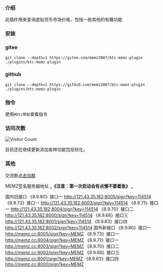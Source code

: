 ### 介绍
 此插件用来查询虚拟货币市场价格，包括一些其他的有趣功能


### 安装
### gitee
```
git clone --depth=1 https://gitee.com/memz2007/btc-memz-plugin ./plugins/btc-memz-plugin
```
### github
```
git clone --depth=1 https://github.com/memz2007/btc-memz-plugin ./plugins/btc-memz-plugin
```

### 指令
 使用`#btc帮助`查看指令

### 访问次数
![Visitor Count](https://profile-counter.glitch.me/btc-memz-plugin/count.svg)


 目前还在继续更新添加各种功能包括优化。

### 其他
 交流群[点击加群](http://qm.qq.com/cgi-bin/qm/qr?_wv=1027&k=5HdR6UtrBmBrRGOyBYseWYVYx29ZEhxv&authKey=J%2Be5%2FDn%2BUF7lGKhgPa4ybyNFKx0ZMRBlnQuN7LldmhGT0ly%2FEgxiDIl%2BcRbmgOwX&noverify=0&group_code=235589956)

 MEMZ签名服务器地址  **_《注意：第一次启动会有点慢不要着急》
_**  
 
 国内旧接口
《8.9.80》接口一 http://121.43.35.182:8005/sign?key=114514
《8.9.73》接口一 http://121.43.35.182:8003/sign?key=114514
《8.9.71》接口一 http://121.43.35.182:8004/sign?key=114514
《8.9.70》接口二 http://121.43.35.182:8000/sign?key=114514
《8.9.68》接口三 http://121.43.35.182:8001/sign?key=114514
《8.9.63》接口四 http://121.43.35.182:8002/sign?key=114514
 国外新接口
《8.9.80》接口一 http://memz.cc:8005/sign?key=MEMZ
《8.9.73》接口一 http://memz.cc:8004/sign?key=MEMZ
《8.9.71》接口一 http://memz.cc:8003/sign?key=MEMZ
《8.9.70》接口二 http://memz.cc:8002/sign?key=MEMZ
《8.9.68》接口三 http://memz.cc:8001/sign?key=MEMZ
《8.9.63》接口四 http://memz.cc:8000/sign?key=MEMZ
